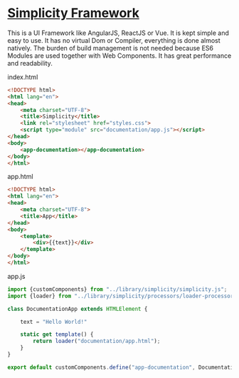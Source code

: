 # [Simplicity Framework](https://anjunar.github.io/simplicity)

This is a UI Framework like AngularJS, ReactJS or Vue. It is kept simple and easy to use.
It has no virtual Dom or Compiler, everything is done almost natively. The burden of build 
management is not needed because ES6 Modules are used together with Web Components. It has
great performance and readability.

index.html
```html
<!DOCTYPE html>
<html lang="en">
<head>
    <meta charset="UTF-8">
    <title>Simplicity</title>
    <link rel="stylesheet" href="styles.css">
    <script type="module" src="documentation/app.js"></script>
</head>
<body>
    <app-documentation></app-documentation>
</body>
</html>
```

app.html
```html
<!DOCTYPE html>
<html lang="en">
<head>
    <meta charset="UTF-8">
    <title>App</title>
</head>
<body>
    <template>
        <div>{{text}}</div>
    </template>
</body>
</html>
```

app.js
```javascript
import {customComponents} from "../library/simplicity/simplicity.js";
import {loader} from "../library/simplicity/processors/loader-processor.js";

class DocumentationApp extends HTMLElement {

    text = "Hello World!"

    static get template() {
        return loader("documentation/app.html");
    }
}

export default customComponents.define("app-documentation", DocumentationApp);

```
